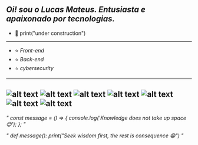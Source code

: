*Oi!  sou o  Lucas Mateus.
Entusiasta e apaixonado por tecnologias.*
------------------------------------------------------------------------------
- :hammer: print("under construction")
------------------------------------------------------------------------------
- ⭐ *Front-end*
- ⭐ *Back-end*  
- ⭐ *cybersecurity*
------------------------------------------------------------------------------
![alt text](https://img.icons8.com/color/1x/javascript.png)
![alt text](https://img.icons8.com/color/1x/html-5.png)
![alt text](https://img.icons8.com/color/1x/css3.png)
![alt text](https://img.icons8.com/color/1x/nodejs.png)
![alt text](https://img.icons8.com/color/1x/python.png)
![alt text](https://img.icons8.com/color/1x/mysql.png)
![alt text](https://img.icons8.com/color/1x/figma.png)
------------------------------------------------------------------------------
*"
const message = () => { 
    console.log('Knowledge does not take up space 😉');
};
"*

*"
def message():
    print("Seek wisdom first, the rest is consequence 😁")
"*
